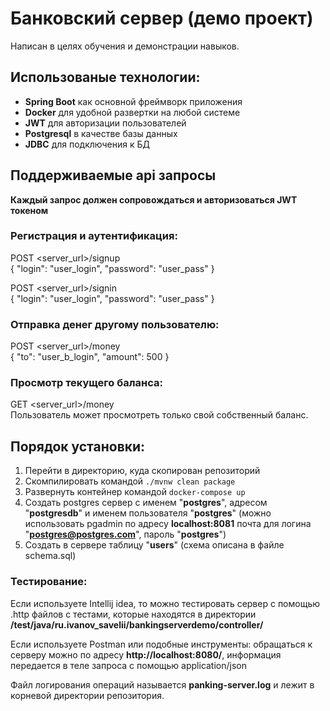 # Банковский сервер (демо проект)
Написан в целях обучения и демонстрации навыков.

## Использованые технологии:
* **Spring Boot** как основной фреймворк приложения
* **Docker** для удобной развертки на любой системе
* **JWT** для авторизации пользователей
* **Postgresql** в качестве базы данных
* **JDBC** для подключения к БД

## Поддерживаемые api запросы
**Каждый запрос должен сопровождаться и авторизоваться JWT токеном**  

### Регистрация и аутентификация:
POST <server_url>/signup  
{ "login": "user_login", "password": "user_pass" }  
  
POST <server_url>/signin  
{ "login": "user_login", "password": "user_pass" }

### Отправка денег другому пользователю:
POST <server_url>/money  
{ "to": "user_b_login", "amount": 500 }

### Просмотр текущего баланса:
GET <server_url>/money  
Пользователь может просмотреть только свой собственный баланс.


## Порядок установки:
1. Перейти в директорию, куда скопирован репозиторий
2. Скомпилировать командой `./mvnw clean package`
3. Развернуть контейнер командой `docker-compose up `
4. Создать postgres сервер с именем "**postgres**", адресом "**postgresdb**" и именем пользователя "**postgres**" (можно использовать pgadmin по адресу **localhost:8081** почта для логина "**postgres@postgres.com**", пароль "**postgres**")
5. Создать в сервере таблицу "**users**" (схема описана в файле schema.sql)

### Тестирование:
Если используете Intellij idea, то можно тестировать сервер с помощью .http файлов с тестами, которые находятся в директории **/test/java/ru.ivanov_savelii/bankingserverdemo/controller/**

Если используете Postman или подобные инструменты: обращаться к серверу можно по адресу **http://localhost:8080/**, информация передается в теле запроса с помощью application/json

Файл логирования операций называется **panking-server.log** и лежит в корневой директории репозитория.

